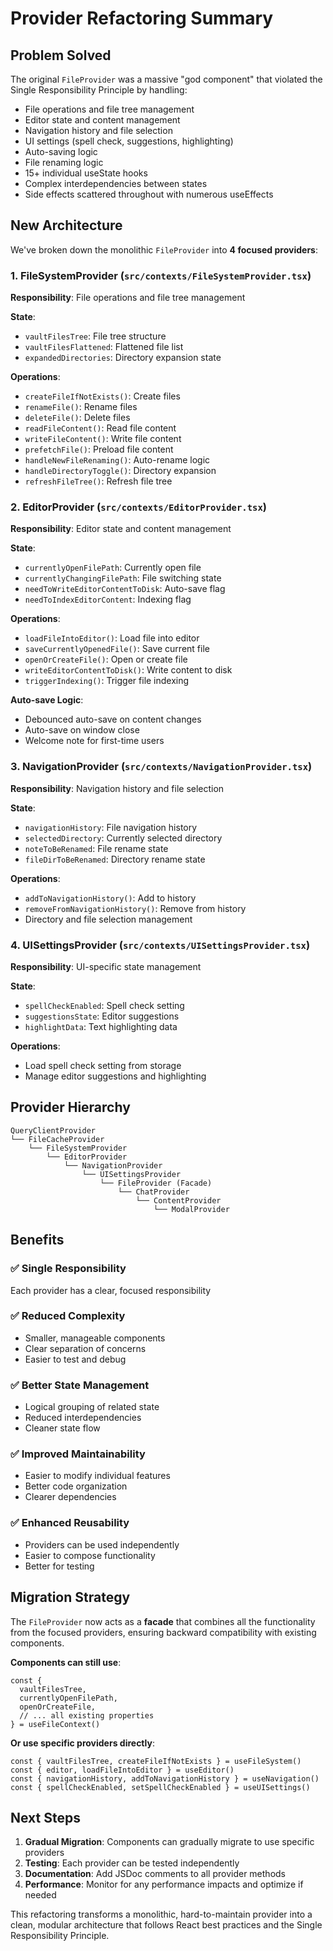 # Provider Refactoring Summary

## Problem Solved

The original `FileProvider` was a massive "god component" that violated the Single Responsibility Principle by handling:

- File operations and file tree management
- Editor state and content management
- Navigation history and file selection
- UI settings (spell check, suggestions, highlighting)
- Auto-saving logic
- File renaming logic
- 15+ individual useState hooks
- Complex interdependencies between states
- Side effects scattered throughout with numerous useEffects

## New Architecture

We've broken down the monolithic `FileProvider` into **4 focused providers**:

### 1. **FileSystemProvider** (`src/contexts/FileSystemProvider.tsx`)
**Responsibility**: File operations and file tree management

**State**:
- `vaultFilesTree`: File tree structure
- `vaultFilesFlattened`: Flattened file list
- `expandedDirectories`: Directory expansion state

**Operations**:
- `createFileIfNotExists()`: Create files
- `renameFile()`: Rename files
- `deleteFile()`: Delete files
- `readFileContent()`: Read file content
- `writeFileContent()`: Write file content
- `prefetchFile()`: Preload file content
- `handleNewFileRenaming()`: Auto-rename logic
- `handleDirectoryToggle()`: Directory expansion
- `refreshFileTree()`: Refresh file tree

### 2. **EditorProvider** (`src/contexts/EditorProvider.tsx`)
**Responsibility**: Editor state and content management

**State**:
- `currentlyOpenFilePath`: Currently open file
- `currentlyChangingFilePath`: File switching state
- `needToWriteEditorContentToDisk`: Auto-save flag
- `needToIndexEditorContent`: Indexing flag

**Operations**:
- `loadFileIntoEditor()`: Load file into editor
- `saveCurrentlyOpenedFile()`: Save current file
- `openOrCreateFile()`: Open or create file
- `writeEditorContentToDisk()`: Write content to disk
- `triggerIndexing()`: Trigger file indexing

**Auto-save Logic**:
- Debounced auto-save on content changes
- Auto-save on window close
- Welcome note for first-time users

### 3. **NavigationProvider** (`src/contexts/NavigationProvider.tsx`)
**Responsibility**: Navigation history and file selection

**State**:
- `navigationHistory`: File navigation history
- `selectedDirectory`: Currently selected directory
- `noteToBeRenamed`: File rename state
- `fileDirToBeRenamed`: Directory rename state

**Operations**:
- `addToNavigationHistory()`: Add to history
- `removeFromNavigationHistory()`: Remove from history
- Directory and file selection management

### 4. **UISettingsProvider** (`src/contexts/UISettingsProvider.tsx`)
**Responsibility**: UI-specific state management

**State**:
- `spellCheckEnabled`: Spell check setting
- `suggestionsState`: Editor suggestions
- `highlightData`: Text highlighting data

**Operations**:
- Load spell check setting from storage
- Manage editor suggestions and highlighting

## Provider Hierarchy

```
QueryClientProvider
└── FileCacheProvider
    └── FileSystemProvider
        └── EditorProvider
            └── NavigationProvider
                └── UISettingsProvider
                    └── FileProvider (Facade)
                        └── ChatProvider
                            └── ContentProvider
                                └── ModalProvider
```

## Benefits

### ✅ **Single Responsibility**
Each provider has a clear, focused responsibility

### ✅ **Reduced Complexity**
- Smaller, manageable components
- Clear separation of concerns
- Easier to test and debug

### ✅ **Better State Management**
- Logical grouping of related state
- Reduced interdependencies
- Cleaner state flow

### ✅ **Improved Maintainability**
- Easier to modify individual features
- Better code organization
- Clearer dependencies

### ✅ **Enhanced Reusability**
- Providers can be used independently
- Easier to compose functionality
- Better for testing

## Migration Strategy

The `FileProvider` now acts as a **facade** that combines all the functionality from the focused providers, ensuring backward compatibility with existing components.

**Components can still use**:
```tsx
const { 
  vaultFilesTree, 
  currentlyOpenFilePath, 
  openOrCreateFile,
  // ... all existing properties
} = useFileContext()
```

**Or use specific providers directly**:
```tsx
const { vaultFilesTree, createFileIfNotExists } = useFileSystem()
const { editor, loadFileIntoEditor } = useEditor()
const { navigationHistory, addToNavigationHistory } = useNavigation()
const { spellCheckEnabled, setSpellCheckEnabled } = useUISettings()
```

## Next Steps

1. **Gradual Migration**: Components can gradually migrate to use specific providers
2. **Testing**: Each provider can be tested independently
3. **Documentation**: Add JSDoc comments to all provider methods
4. **Performance**: Monitor for any performance impacts and optimize if needed

This refactoring transforms a monolithic, hard-to-maintain provider into a clean, modular architecture that follows React best practices and the Single Responsibility Principle. 